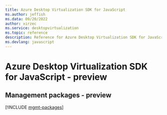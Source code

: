 ```yaml
---
title: Azure Desktop Virtualization SDK for JavaScript
ms.author: jeffish
ms.data: 09/20/2022
author: xirzec
ms.service: desktopvirtualization
ms.topic: reference
description: Reference for Azure Desktop Virtualization SDK for JavaScript
ms.devlang: javascript
---
```

# Azure Desktop Virtualization SDK for JavaScript - preview

## Management packages - preview
[!INCLUDE [mgmt-packages](desktop-virtualization-mgmt-index.md)]